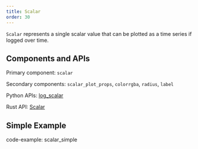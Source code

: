 ```yaml
---
title: Scalar
order: 30
---
```

`Scalar` represents a single scalar value that can be plotted as a time series if logged over time.

## Components and APIs
Primary component: `scalar`

Secondary components: `scalar_plot_props`, `colorrgba`, `radius`, `label`

Python APIs: [log_scalar](https://ref.rerun.io/docs/python/latest/common/plotting/#rerun.log_scalar)

Rust API: [Scalar](https://docs.rs/rerun/latest/rerun/components/struct.Scalar.html)

## Simple Example
code-example: scalar_simple

<picture>
  <source media="(max-width: 480px)" srcset="https://static.rerun.io/scalar_simple/edf309ee6bdd4de4db0057a791bf658ac1917fbe/480w.png">
  <source media="(max-width: 768px)" srcset="https://static.rerun.io/scalar_simple/edf309ee6bdd4de4db0057a791bf658ac1917fbe/768w.png">
  <source media="(max-width: 1024px)" srcset="https://static.rerun.io/scalar_simple/edf309ee6bdd4de4db0057a791bf658ac1917fbe/1024w.png">
  <source media="(max-width: 1200px)" srcset="https://static.rerun.io/scalar_simple/edf309ee6bdd4de4db0057a791bf658ac1917fbe/1200w.png">
  <img src="https://static.rerun.io/scalar_simple/edf309ee6bdd4de4db0057a791bf658ac1917fbe/full.png" alt="">
</picture>
